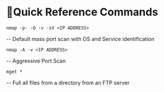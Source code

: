 # 🔫Quick Reference Commands

```plaintext
nmap -p- -O -v -sV <IP ADDRESS>
```
-- Default mass port scan with OS and Service identification 

```plaintext
nmap -A -v <IP ADDRESS>
```
-- Aggressive Port Scan

```plaintext
mget *
```
-- Full all files from a directory from an FTP server